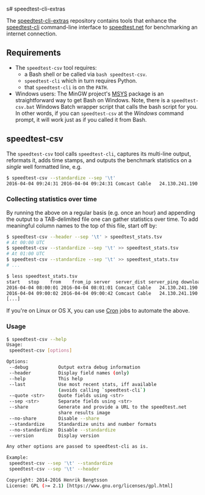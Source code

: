 s# speedtest-cli-extras

The [speedtest-cli-extras] repository contains tools that enhance the
[speedtest-cli] command-line interface to [speedtest.net] for
benchmarking an internet connection.

## Requirements

* The `speedtest-csv` tool requires:
  - a Bash shell or be called via `bash speedtest-csv`.
  - `speedtest-cli` which in turn requires Python.
  - that `speedtest-cli` is on the `PATH`.
* Windows users: The MinGW project's [MSYS] package is an
straightforward way to get Bash on Windows.  Note, there is a
`speedtest-csv.bat` Windows Batch wrapper script that calls the bash
script for you.  In other words, if you can `speedtest-csv` at the
_Windows_ command prompt, it will work just as if you called it from
Bash.


## speedtest-csv
The `speedtest-csv` tool calls `speedtest-cli`, captures its
multi-line output, reformats it, adds time stamps, and outputs
the benchmark statistics on a _single_ well formatted line, e.g.
```sh
$ speedtest-csv --standardize --sep '\t'
2016-04-04 09:24:31	2016-04-04 09:24:31	Comcast Cable	24.130.241.190	Monkey Brains (San Francisco, CA)	21.36 km	17.673 ms	5.32 Mbits/s		
```

### Collecting statistics over time
By running the above on a regular basis (e.g. once an hour) and
appending the output to a TAB-delimited file one can gather statistics
over time.  To add meaningful column names to the top of this file,
start off by:
```sh
$ speedtest-csv --header --sep '\t' > speedtest_stats.tsv
# At 00:00 UTC
$ speedtest-csv --standardize --sep '\t' >> speedtest_stats.tsv
# At 01:00 UTC
$ speedtest-csv --standardize --sep '\t' >> speedtest_stats.tsv
# ...

$ less speedtest_stats.tsv
start	stop	from	from_ip	server	server_dist	server_ping	download	upload	share_url
2016-04-04 08:00:01	2016-04-04 08:01:01	Comcast Cable	24.130.241.190	Fastmetrics Inc. (San Francisco, CA)	20.46 km	18.168 ms	4.88 Mbit/s	1.34 Mbit/s	http://www.speedtest.net/result/5224137223.png
2016-04-04 09:00:02	2016-04-04 09:00:42	Comcast Cable	24.130.241.190	Monkey Brains (San Francisco, CA)	21.36 km	16.723 ms	3.40 Mbit/s	0.21 Mbit/s	http://www.speedtest.net/result/5224152283.png
[...]
```

If you're on Linux or OS X, you can use [Cron] jobs to automate the
above.


### Usage
```sh
$ speedtest-csv --help
Usage:
 speedtest-csv [options]

Options:
 --debug           Output extra debug information
 --header          Display field names (only)
 --help            This help
 --last            Use most recent stats, iff available
                   (avoids calling `speedtest-cli`)
 --quote <str>     Quote fields using <str>
 --sep <str>       Separate fields using <str>
 --share           Generate and provide a URL to the speedtest.net
                   share results image
 --no-share        Disable --share
 --standardize     Standardize units and number formats
 --no-standardize  Disable --standardize
 --version         Display version

Any other options are passed to speedtest-cli as is.

Example:
 speedtest-csv --sep '\t' --standardize
 speedtest-csv --sep '\t' --header

Copyright: 2014-2016 Henrik Bengtsson
License: GPL (>= 2.1) [https://www.gnu.org/licenses/gpl.html]
```


[speedtest-cli-extras]: https://github.com/HenrikBengtsson/speedtest-cli-extras
[speedtest-cli]: https://github.com/sivel/speedtest-cli
[speedtest.net]: http://www.speedtest.net/
[MSYS]: http://www.mingw.org/wiki/msys
[Cron]: https://www.wikipedia.org/wiki/Cron

